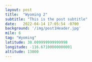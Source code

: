 ```yaml
---
layout: post
title:  "Wyoming 2"
subtitle: "This is the post subtitle"
date:   2022-04-14 17:05:54 -0700
background: '/img/post1Header.jpg'
mile: 6
tag: "Wyoming"
latitude: 38.009999999999998
longitude: -116.67100000000001
altitude: 13000
---
```

